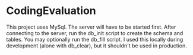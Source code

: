 # CodingEvaluation

This project uses MySql. The server will have to be started first.
After connecting to the server, run the db_init script to create the schema and tables.
You may optionally run the db_fill script. I used this locally during development (alone with db_clear), but it shouldn't be used in production.